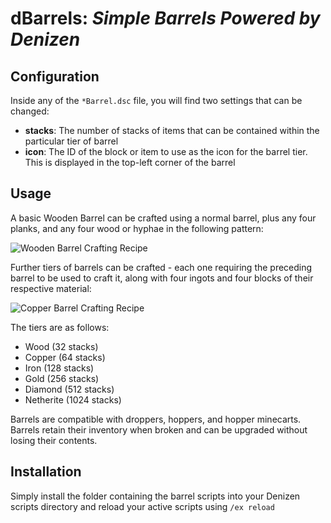 # dBarrels: *Simple Barrels Powered by Denizen*

## Configuration
Inside any of the `*Barrel.dsc` file, you will find two settings that can be changed:
- **stacks**: The number of stacks of items that can be contained within the particular tier of barrel
- **icon**: The ID of the block or item to use as the icon for the barrel tier. This is displayed in the top-left corner of the barrel

## Usage
A basic Wooden Barrel can be crafted using a normal barrel, plus any four planks, and any four wood or hyphae in the following pattern:

![Wooden Barrel Crafting Recipe](https://i.imgur.com/oxs29hp.png)

Further tiers of barrels can be crafted - each one requiring the preceding barrel to be used to craft it, along with four ingots and four blocks of their respective material:

![Copper Barrel Crafting Recipe](https://i.imgur.com/uem54f1.png)

The tiers are as follows:
- Wood (32 stacks)
- Copper (64 stacks)
- Iron (128 stacks)
- Gold (256 stacks)
- Diamond (512 stacks)
- Netherite (1024 stacks)

Barrels are compatible with droppers, hoppers, and hopper minecarts.
Barrels retain their inventory when broken and can be upgraded without losing their contents.

## Installation
Simply install the folder containing the barrel scripts into your Denizen scripts directory and reload your active scripts using `/ex reload`
